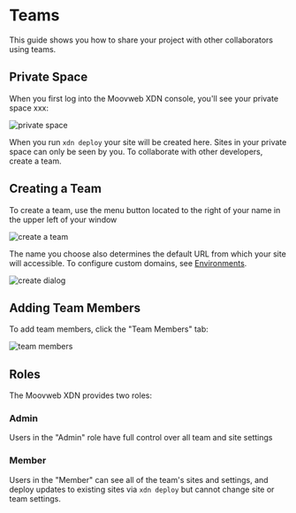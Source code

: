 # Teams

This guide shows you how to share your project with other collaborators using teams.

## Private Space

When you first log into the Moovweb XDN console, you'll see your private space xxx:

![private space](/images/deploying/private_space.png)

When you run `xdn deploy` your site will be created here.  Sites in your private space can only be seen by you.  To collaborate with other developers, create a team.

## Creating a Team

To create a team, use the menu button located to the right of your name in the upper left of your window 

![create a team](/images/teams/create.png)

The name you choose also determines the default URL from which your site will accessible.  To configure custom domains, see [Environments](../environments).

![create dialog](/images/teams/create_dialog.png)

## Adding Team Members

To add team members, click the "Team Members" tab:

![team members](/images/teams/members.png)

## Roles

The Moovweb XDN provides two roles:

### Admin

Users in the "Admin" role have full control over all team and site settings

### Member

Users in the "Member" can see all of the team's sites and settings, and deploy updates to existing sites via `xdn deploy` but cannot change site or team settings.
